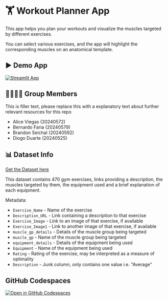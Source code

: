 # 🏋️ Workout Planner App

This app helps you plan your workouts and visualize the muscles targeted by different exercises.

You can select various exercises, and the app will highlight the corresponding muscles on an anatomical template.

## ▶️ Demo App

[![Streamlit App](https://static.streamlit.io/badges/streamlit_badge_black_white.svg)](https://workout-planner.streamlit.app/)

## 👨‍👩‍👧‍👦 Group Members

This is filler text, please replace this with a explanatory text about further relevant resources for this repo
- Alice Viegas (20240572)
- Bernardo Faria (20240579)
- Brandon Seichal (20240592)
- Diogo Duarte (20240525)

## 📊 Dataset Info

[Get the Dataset here](https://www.kaggle.com/datasets/ambarishdeb/gym-exercises-dataset)

This dataset contains 470 gym exercises, links providing a description, the muscles targeted by them, the equipment used and a brief explanation of each equipment. 

Metadata:
- `Exercise_Name` - Name of the exercise
- `Description_URL` - Link containing a description to that exercise
- `Exercise_Image` - Link to an image of that exercise, if available
- `Exercise_Image1` - Link to another image of that exercise, if available
- `muscle_gp_details` - Details of the muscle group being targeted
- `muscle_gp` - Name of the muscle group being targeted
- `equipment_details` - Details of the equipment being used
- `Equipment` - Name of the equipment being used
- `Rating` - Rating of the exercise, may be interpreted as a measure of optimality
- `Description` - Junk column, only contains one value i.e. "Average"

## GitHub Codespaces

[![Open in GitHub Codespaces](https://github.com/codespaces/badge.svg)](https://codespaces.new/streamlit/app-starter-kit?quickstart=1)
